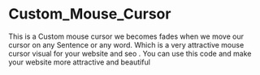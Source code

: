 # Custom_Mouse_Cursor
This is a Custom mouse cursor we becomes fades when we move our cursor on any Sentence or any word. Which is a very attractive mouse cursor visual  for your website and seo . You can use this code and make your website more attractive and beautiful
